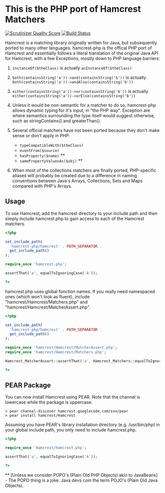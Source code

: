 This is the PHP port of Hamcrest Matchers
=========================================

[![Scrutinizer Quality Score](https://scrutinizer-ci.com/g/hamcrest/hamcrest-php/badges/quality-score.png?s=754f5c0556419fc6204917ca9a9dcf2fa2b45ed0)](https://scrutinizer-ci.com/g/hamcrest/hamcrest-php/)
[![Build Status](https://travis-ci.org/hamcrest/hamcrest-php.png?branch=master)](https://travis-ci.org/hamcrest/hamcrest-php)

Hamcrest is a matching library originally written for Java, but
subsequently ported to many other languages.  hamcrest-php is the
offical PHP port of Hamcrest and essentially follows a literal
translation of the original Java API for Hamcrest, with a few
Exceptions, mostly down to PHP language barriers:

  1. `instanceOf($theClass)` is actually `anInstanceOf($theClass)`

  2. `both(containsString('a'))->and(containsString('b'))`
     is actually `both(containsString('a'))->andAlso(containsString('b'))`

  3. `either(containsString('a'))->or(containsString('b'))`
     is actually `either(containsString('a'))->orElse(containsString('b'))`

  4. Unless it would be non-semantic for a matcher to do so, hamcrest-php
     allows dynamic typing for it's input, in "the PHP way". Exception are
     where semantics surrounding the type itself would suggest otherwise,
     such as stringContains() and greaterThan().

  5. Several official matchers have not been ported because they don't
     make sense or don't apply in PHP:
     
       - `typeCompatibleWith($theClass)`
       - `eventFrom($source)`
       - `hasProperty($name)` **
       - `samePropertyValuesAs($obj)` **

  6. When most of the collections matchers are finally ported, PHP-specific
     aliases will probably be created due to a difference in naming
     conventions between Java's Arrays, Collections, Sets and Maps compared
     with PHP's Arrays.

Usage
-----

To use Hamcrest, add the hamcrest directory to your include path and then
simply include hamcrest.php to gain access to each of the Hamcrest matchers.

```php
<?php

set_include_path(
  'hamcrest-php/hamcrest' . PATH_SEPARATOR .
  get_include_path()
);

require_once 'hamcrest.php';

assertThat('a', equalToIgnoringCase('A'));

?>
```

hamcrest.php uses global function names.  If you really need namespaced ones
(which won't look as fluent), include "hamcrest/Hamcrest/Matchers.php" and
"hamcrest/Hamcrest/MatcherAssert.php".

```php
<?php

set_include_path(
  'hamcrest-php/hamcrest' . PATH_SEPARATOR .
  get_include_path()
);

require_once 'hamcrest/Hamcrest/MatcherAssert.php';
require_once 'hamcrest/Hamcrest/Matchers.php';

Hamcrest_MatcherAssert::assertThat('a', Hamcrest_Matchers::equalToIgnoringCase('A'));

?>
```

PEAR Package
------------

You can now install Hamcrest using PEAR.  Note that the channel is lowercase
while the package is uppercase.

```cli
> pear channel-discover hamcrest.googlecode.com/svn/pear
> pear install hamcrest/Hamcrest
```

Assuming you have PEAR's library installation directory (e.g. /usr/bin/php)
in your global include path, you only need to include hamcrest.php.

```php
<?php

require_once 'Hamcrest/hamcrest.php';

assertThat('a', equalToIgnoringCase('A'));

?>
```

  ** [Unless we consider POPO's (Plain Old PHP Objects) akin to JavaBeans]
     - The POPO thing is a joke.  Java devs coin the term POJO's (Plain Old
       Java Objects).
